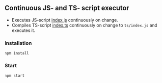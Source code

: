 ## Continuous JS- and TS- script executor

* Executes JS-script [index.js](index.js) continuously on change.
* Compiles TS-script [index.ts](ts/index.ts) continuously on change to `ts/index.js` and executes it.

### Installation

```
npm install
```

### Start

```
npm start
```
